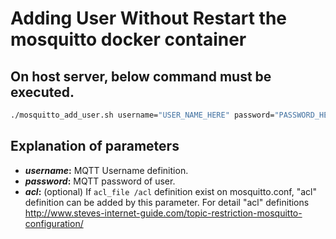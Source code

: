 # Adding User Without Restart the mosquitto docker container

## On host server, below command must be executed. 
```bash
./mosquitto_add_user.sh username="USER_NAME_HERE" password="PASSWORD_HERE" acl="ACL_DEFINITION_HERE"
```
## Explanation of parameters

- **_username_:**  MQTT Username definition.
- **_password_:**  MQTT password of user.  
- **_acl_:** (optional) If `acl_file /acl` definition exist on mosquitto.conf, "acl" definition can be added by this parameter. For detail "acl" definitions http://www.steves-internet-guide.com/topic-restriction-mosquitto-configuration/
